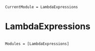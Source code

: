 ```@meta
CurrentModule = LambdaExpressions
```

# LambdaExpressions

```@index
```

```@autodocs
Modules = [LambdaExpressions]
```
